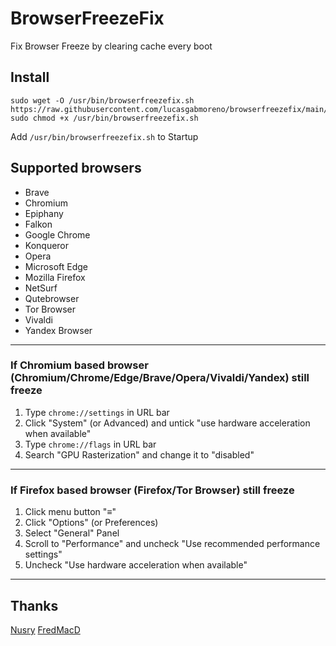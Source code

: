 # BrowserFreezeFix
Fix Browser Freeze by clearing cache every boot

## Install
```
sudo wget -O /usr/bin/browserfreezefix.sh https://raw.githubusercontent.com/lucasgabmoreno/browserfreezefix/main/browserfreezefix.sh
sudo chmod +x /usr/bin/browserfreezefix.sh
```
Add `/usr/bin/browserfreezefix.sh` to Startup

## Supported browsers
* Brave
* Chromium
* Epiphany
* Falkon 
* Google Chrome
* Konqueror
* Opera
* Microsoft Edge
* Mozilla Firefox
* NetSurf
* Qutebrowser
* Tor Browser
* Vivaldi
* Yandex Browser

---

### If Chromium based browser (Chromium/Chrome/Edge/Brave/Opera/Vivaldi/Yandex) still freeze
1. Type `chrome://settings` in URL bar
2. Click "System" (or Advanced) and untick "use hardware acceleration when available"
4. Type `chrome://flags` in URL bar
5. Search "GPU Rasterization" and change it to "disabled"

---

### If Firefox based browser (Firefox/Tor Browser) still freeze
1. Click menu button "≡"
2. Click "Options" (or Preferences)
3. Select "General" Panel
4. Scroll to "Performance" and uncheck "Use recommended performance settings"
5. Uncheck "Use hardware acceleration when available"

---

## Thanks
[Nusry](https://askubuntu.com/questions/765974/chrome-freeze-very-frequently-with-ubuntu-16-04)
[FredMacD](https://support.mozilla.org/en-US/questions/1199131#answer-1065246)
